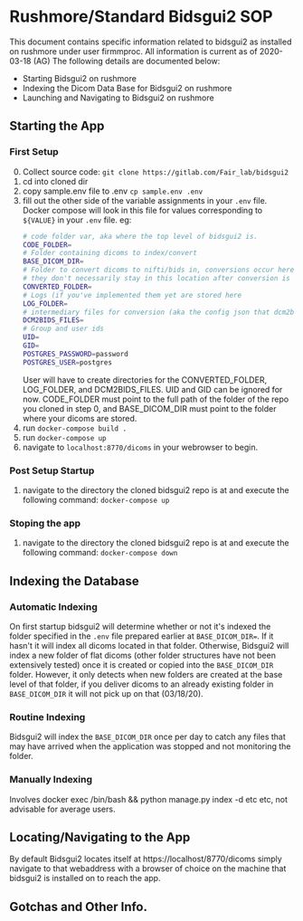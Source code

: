 # Rushmore/Standard Bidsgui2 SOP
This document contains specific information related to bidsgui2 as installed on rushmore under user firmmproc. All information is current as of 2020-03-18 (AG)
The following details are documented below:
- Starting Bidsgui2 on rushmore
- Indexing the Dicom Data Base for Bidsgui2 on rushmore
- Launching and Navigating to Bidsgui2 on rushmore

## Starting the App
### First Setup
0) Collect source code: `git clone https://gitlab.com/Fair_lab/bidsgui2`
1) cd into cloned dir
2) copy sample.env file to .env `cp sample.env .env`
3) fill out the other side of the variable assignments in your `.env` file. Docker compose will look in this file for values corresponding to `${VALUE}` in your `.env` file. eg:
    ```bash
    # code folder var, aka where the top level of bidsgui2 is.
    CODE_FOLDER=
    # Folder containing dicoms to index/convert
    BASE_DICOM_DIR=
    # Folder to convert dicoms to nifti/bids in, conversions occur here, but
    # they don't necessarily stay in this location after conversion is done.
    CONVERTED_FOLDER=
    # Logs (if you've implemented them yet are stored here
    LOG_FOLDER=
    # intermediary files for conversion (aka the config json that dcm2bids needs) are stored here
    DCM2BIDS_FILES=
    # Group and user ids
    UID=
    GID=
    POSTGRES_PASSWORD=password
    POSTGRES_USER=postgres
    ```
    User will have to create directories for the CONVERTED_FOLDER, LOG_FOLDER, and DCM2BIDS_FILES. UID and GID can be ignored for now. CODE_FOLDER must point to the full path of the folder of the repo you cloned in step 0, and BASE_DICOM_DIR must point to the folder where your dicoms are stored.
4) run `docker-compose build .` 
5) run `docker-compose up`
6) navigate to `localhost:8770/dicoms` in your webrowser to begin.
### Post Setup Startup
1) navigate to the directory the cloned bidsgui2 repo is at and execute the following command:
    ```docker-compose up```
### Stoping the app
1) navigate to the directory the cloned bidsgui2 repo is at and execute the following command:
    ```docker-compose down```

## Indexing the Database
### Automatic Indexing
On first startup bidsgui2 will determine whether or not it's indexed the folder specified in the `.env` file prepared earlier at `BASE_DICOM_DIR=`. If it hasn't it will index all dicoms located in that folder. Otherwise, Bidsgui2 will index a new folder of flat dicoms (other folder structures have not been extensively tested) once it is created or copied into the `BASE_DICOM_DIR` folder. However, it only detects when new folders are created at the base level of that folder, if you deliver dicoms to an already existing folder in `BASE_DICOM_DIR` it will not pick up on that (03/18/20).

### Routine Indexing
Bidsgui2 will index the `BASE_DICOM_DIR` once per day to catch any files that may have arrived when the application was stopped and not monitoring the folder.

### Manually Indexing
Involves docker exec <id of container> /bin/bash && python manage.py index -d <folder to index> etc etc, not advisable for average users.
## Locating/Navigating to the App
By default Bidsgui2 locates itself at https://localhost/8770/dicoms simply navigate to that webaddress with a browser of choice on the machine that bidsgui2 is installed on to reach the app.
## Gotchas and Other Info.
